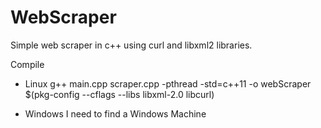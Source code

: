 # WebScraper
Simple web scraper in c++ using curl and libxml2 libraries.

Compile

- Linux 
  g++ main.cpp scraper.cpp -pthread -std=c++11 -o webScraper $(pkg-config --cflags --libs libxml-2.0 libcurl)
  
- Windows
  I need to find a Windows Machine
